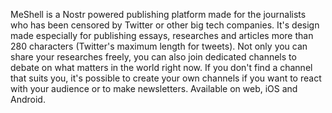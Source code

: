 MeShell is a Nostr powered publishing platform made for the journalists who has been censored by Twitter or other big tech companies.
It's design made especially for publishing essays, researches and articles more than 280 characters (Twitter's maximum length for tweets).
Not only you can share your researches freely, you can also join dedicated channels to debate on what matters in the world right now.
If you don't find a channel that suits you, it's possible to create your own channels if you want to react with your audience or to make newsletters.
Available on web, iOS and Android.
